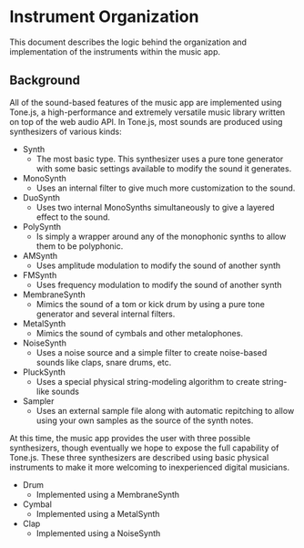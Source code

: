 # Instrument Organization
This document describes the logic behind the organization and implementation of the instruments within the music app.

## Background
All of the sound-based features of the music app are implemented using Tone.js, a high-performance and extremely versatile music library written on top of the web audio API. In Tone.js, most sounds are produced using synthesizers of various kinds:

- Synth
    - The most basic type. This synthesizer uses a pure tone generator with some basic settings available to modify the sound it generates.
- MonoSynth
    - Uses an internal filter to give much more customization to the sound.
- DuoSynth
    - Uses two internal MonoSynths simultaneously to give a layered effect to the sound.
- PolySynth
    - Is simply a wrapper around any of the monophonic synths to allow them to be polyphonic.
- AMSynth
    - Uses amplitude modulation to modify the sound of another synth
- FMSynth
    - Uses frequency modulation to modify the sound of another synth
- MembraneSynth
    - Mimics the sound of a tom or kick drum by using a pure tone generator and several internal filters.
- MetalSynth
    - Mimics the sound of cymbals and other metalophones.
- NoiseSynth
    - Uses a noise source and a simple filter to create noise-based sounds like claps, snare drums, etc.
- PluckSynth
    - Uses a special physical string-modeling algorithm to create string-like sounds
- Sampler
    - Uses an external sample file along with automatic repitching to allow using your own samples as the source of the synth notes.

At this time, the music app provides the user with three possible synthesizers, though eventually we hope to expose the full capability of Tone.js. These three synthesizers are described using basic physical instruments to make it more welcoming to inexperienced digital musicians.

- Drum
    - Implemented using a MembraneSynth
- Cymbal
    - Implemented using a MetalSynth
- Clap
    - Implemented using a NoiseSynth